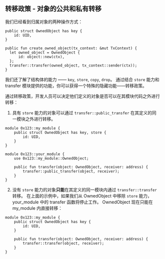 ## 转移政策 - 对象的公共和私有转移

我们已经看到归属对象的两种操作方式：

```move
public struct OwnedObject has key {
    id: UID,
}

public fun create_owned_object(tx_context: &mut TxContext) {
  let owned_object = OwnedObject {
      id: object::new(ctx),
  };
  transfer::transfer(owned_object, tx_context::sender(ctx));
}
```
我们还了解了结构体的能力 —— `key`, `store`, `copy`, `drop`。
通过结合 `store` 能力和 transfer 模块提供的功能，你可以获得一个特殊的隐藏功能——转移政策。

通过转移政策，开发人员可以决定他们定义的对象是否可以在其模块代码之外进行转移：

1. 具有 `store` 能力的对象可以通过 `transfer::public_transfer` 在其定义的同一模块之外进行转移。

```move
module 0x123::my_module {
    public struct OwnedObject has key, store {
        id: UID,
    }
}

module 0x123::your_module {
    use 0x123::my_module::OwnedObject;
    
    public fun transfer(object: OwnedObject, receiver: address) {
        transfer::public_transfer(object, receiver);
    }
}
```

2. 没有 `store` 能力的对象**只能**在其定义的同一模块内通过 `transfer::transfer` 转移。
在上面的示例中，如果我们从 OwnedObject 中移除 `store` 能力，your_module 中的 transfer 函数将停止工作。
OwnedObject 现在只能在 my_module 内直接转移：

```move
module 0x123::my_module {
    public struct OwnedObject has key {
        id: UID,
    }
    
    public fun transfer(object: OwnedObject, receiver: address) {
        transfer::transfer(object, receiver);
    }
}
```
